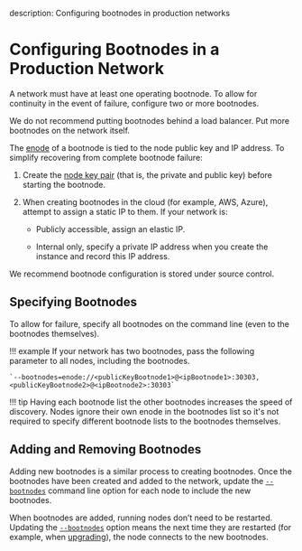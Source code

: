 description: Configuring bootnodes in production networks    
<!--- END of page meta data -->

# Configuring Bootnodes in a Production Network 

A network must have at least one operating bootnode. To allow for continuity in the event of failure, 
configure two or more bootnodes. 

We do not recommend putting bootnodes behind a load balancer. Put more bootnodes on the network itself. 

The [enode](../../Concepts/Node-Keys.md#enode-url) of a bootnode is tied to the node public key and IP address. 
To simplify recovering from complete bootnode failure: 

1. Create the [node key pair](../../Concepts/Node-Keys.md) (that is, the private and public key) before starting the bootnode.
1. When creating bootnodes in the cloud (for example, AWS, Azure), attempt to assign a static IP to them. If your network is: 
  
    * Publicly accessible, assign an elastic IP. 
   
    * Internal only, specify a private IP address when you create the instance and record this IP address. 

We recommend bootnode configuration is stored under source control. 

## Specifying Bootnodes 

To allow for failure, specify all bootnodes on the command line (even to the bootnodes themselves). 

!!! example 
    If your network has two bootnodes, pass the following parameter to all nodes, including the bootnodes. 
   
    `--bootnodes=enode://<publicKeyBootnode1>@<ipBootnode1>:30303,<publicKeyBootnode2>@<ipBootnode2>:30303`
    
!!! tip 
    Having each bootnode list the other bootnodes increases the speed of discovery. Nodes ignore their own 
    enode in the bootnodes list so it's not required to specify different bootnode lists to the bootnodes 
    themselves.  

## Adding and Removing Bootnodes 

Adding new bootnodes is a similar process to creating bootnodes. Once the bootnodes have been created and added to the network,
update the [`--bootnodes`](../../Reference/CLI/CLI-Syntax.md#bootnodes) command line option for each node to include the new bootnodes. 

When bootnodes are added, running nodes don’t need to be restarted. Updating the [`--bootnodes`](../../Reference/CLI/CLI-Syntax.md#bootnodes)
option means the next time they are restarted (for example, when [upgrading](../Upgrade/Upgrade-Network.md)), 
the node connects to the new bootnodes.  
